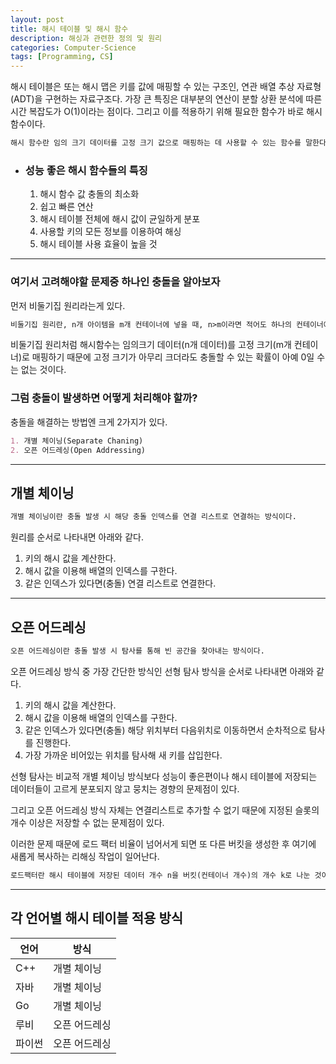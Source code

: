 ```yaml
---
layout: post
title: 해시 테이블 및 해시 함수
description: 해싱과 관련한 정의 및 원리
categories: Computer-Science
tags: [Programming, CS]
---
```


해시 테이블은 또는 해시 맵은 키를 값에 매핑할 수 있는 구조인, 연관 배열 추상 자료형(ADT)을 구현하는 자료구조다.
가장 큰 특징은 대부분의 연산이 분할 상환 분석에 따른 시간 복잡도가 O(1)이라는 점이다. 그리고 이를 적용하기 위해 필요한 함수가 바로 해시 함수이다.

```md
해시 함수란 임의 크기 데이터를 고정 크기 값으로 매핑하는 데 사용할 수 있는 함수를 말한다.
```

-   ### 성능 좋은 해시 함수들의 특징

    1. 해시 함수 값 충돌의 최소화
    2. 쉽고 빠른 연산
    3. 해시 테이블 전체에 해시 값이 균일하게 분포
    4. 사용할 키의 모든 정보를 이용하여 해싱
    5. 해시 테이블 사용 효율이 높을 것

---

### 여기서 고려해야할 문제중 하나인 충돌을 알아보자

먼저 비둘기집 원리라는게 있다.

```md
비둘기집 원리란, n개 아이템을 m개 컨테이너에 넣을 때, n>m이라면 적어도 하나의 컨테이너에는 반드시 2개 이상의 아이템이 들어 있다는 원리를 말한다.
```

비둘기집 원리처럼 해시함수는 임의크기 데이터(n개 데이터)를 고정 크기(m개 컨테이너)로 매핑하기 때문에 고정 크기가 아무리 크더라도 충돌할 수 있는 확률이 아예 0일 수는 없는 것이다.

### 그럼 충돌이 발생하면 어떻게 처리해야 할까?

충돌을 해결하는 방법엔 크게 2가지가 있다.

```md
1. 개별 체이닝(Separate Chaning)
2. 오픈 어드레싱(Open Addressing)
```

---

## 개별 체이닝

```md
개별 체이닝이란 충돌 발생 시 해당 충돌 인덱스를 연결 리스트로 연결하는 방식이다.
```

원리를 순서로 나타내면 아래와 같다.

1. 키의 해시 값을 계산한다.
2. 해시 값을 이용해 배열의 인덱스를 구한다.
3. 같은 인덱스가 있다면(충돌) 연결 리스트로 연결한다.

---

## 오픈 어드레싱

```md
오픈 어드레싱이란 충돌 발생 시 탐사를 통해 빈 공간을 찾아내는 방식이다.
```

오픈 어드레싱 방식 중 가장 간단한 방식인 선형 탐사 방식을 순서로 나타내면 아래와 같다.

1. 키의 해시 값을 계산한다.
2. 해시 값을 이용해 배열의 인덱스를 구한다.
3. 같은 인덱스가 있다면(충돌) 해당 위치부터 다음위치로 이동하면서 순차적으로 탐사를 진행한다.
4. 가장 가까운 비어있는 위치를 탐사해 새 키를 삽입한다.

선형 탐사는 비교적 개별 체이닝 방식보다 성능이 좋은편이나 해시 테이블에 저장되는 데이터들이 고르게 분포되지 않고 뭉치는 경향의 문제점이 있다.

그리고 오픈 어드레싱 방식 자체는 연결리스트로 추가할 수 없기 때문에 지정된 슬롯의 개수 이상은 저장할 수 없는 문제점이 있다.

이러한 문제 때문에 로드 팩터 비율이 넘어서게 되면 또 다른 버킷을 생성한 후 여기에 새롭게 복사하는 리해싱 작업이 일어난다.

```md
로드팩터란 해시 테이블에 저장된 데이터 개수 n을 버킷(컨테이너 개수)의 개수 k로 나눈 것이다
```

---

## 각 언어별 해시 테이블 적용 방식

| 언어   | 방식          |
| ------ | ------------- |
| C++    | 개별 체이닝   |
| 자바   | 개별 체이닝   |
| Go     | 개별 체이닝   |
| 루비   | 오픈 어드레싱 |
| 파이썬 | 오픈 어드레싱 |
